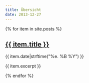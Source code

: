 ```yaml
---
title: Übersicht
date: 2013-12-27
---
```


{% for item in site.posts %}
<div class="blog-post">
    <h2 class="blog-post-title"><a href="{{ item.route }}">{{ item.title }}</a></h2>
    <p class="blog-post-meta">{{ item.date|strftime("%e. %B %Y") }}</p>
    <p>{{ item.excerpt }}</p>
</div>
{% endfor %}

